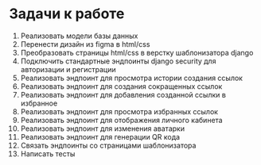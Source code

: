 # Задачи к работе
1. Реализовать модели базы данных
2. Перенести дизайн из figma в html/css
3. Преобразовать страницы html/css в верстку шаблонизатора django
4. Подключить стандартные эндпоинты django security для авторизации и регистрации
5. Реализовать эндпоинт для просмотра истории создания ссылок
6. Реализовать эндпоинт для создания сокращенных ссылок
7. Реализовать эндпоинт для добавления созданной ссылки в избранное
8. Реализовать эндпоинт для просмотра избранных ссылок
9. Реализовать эндпоинт для отображения личного кабинета
10. Реализовать эндпоинт для изменения аватарки
11. Реализовать эндпоинт для генерации QR кода
12. Связать эндпоинты со страницами шаблонизатора
13. Написать тесты